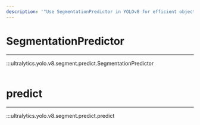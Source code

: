 ```yaml
---
description: '"Use SegmentationPredictor in YOLOv8 for efficient object detection and segmentation. Explore Ultralytics YOLO Docs for more information."'
---
```


# SegmentationPredictor
---
:::ultralytics.yolo.v8.segment.predict.SegmentationPredictor
<br><br>

# predict
---
:::ultralytics.yolo.v8.segment.predict.predict
<br><br>